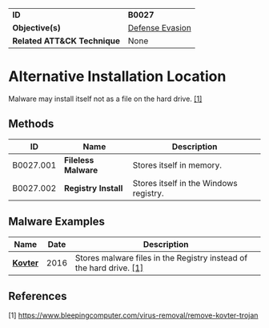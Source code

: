 |||
|---------|------------------------|
|**ID**|**B0027**|
|**Objective(s)**| [Defense Evasion](https://github.com/MBCProject/mbc-markdown/tree/master/defense-evasion)|
|**Related ATT&CK Technique**|None|


Alternative Installation Location
=================================
Malware may install itself not as a file on the hard drive. [[1]](#1)

Methods
------- 
|ID|Name|Description|
|-----------------------------|--------|-----------------------------|
|B0027.001|**Fileless Malware**|Stores itself in memory.|
|B0027.002|**Registry Install**|Stores itself in the Windows registry.|

Malware Examples
----------------
|Name|Date|Description|
|-----------------------------|--------|-----------------------------|
|[**Kovter**](https://github.com/MBCProject/mbc-markdown/blob/master/xample-malware/kovter.md)|2016|Stores malware files in the Registry instead of the hard drive. [[1]](#1)|

References
----------
<a name="1">[1]</a> https://www.bleepingcomputer.com/virus-removal/remove-kovter-trojan